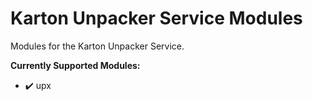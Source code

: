 # Karton Unpacker Service Modules

Modules for the Karton Unpacker Service.

__Currently Supported Modules:__

- :heavy_check_mark: upx
